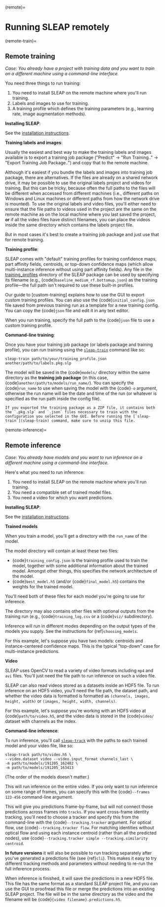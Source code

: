 (remote)=

# Running SLEAP remotely

(remote-train)=

## Remote training

*Case: You already have a project with training data and you want to train on a different machine using a command-line interface.*

You need three things to run training:

1. You need to install SLEAP on the remote machine where you'll run training.
2. Labels and images to use for training.
3. A training profile which defines the training parameters (e.g., learning rate, image augmentation methods).

**Installing SLEAP**:

See the [installation instructions](../installation).

**Training labels and images**:

Usually the easiest and best way to make the training labels and images available is to export a training job package ("Predict" -> "Run Training.." -> "Export Training Job Package..") and copy that to the remote machine.

Although it's easiest if you bundle the labels and images into training job package, there are alternatives. If the files are already on a shared network drive, it may be possible to use the original labels project and videos for training. But this can be tricky, because often the full paths to the files will be different when accessed from different machines (i.e., different paths on Windows and Linux machines or different paths from how the network drive is mounted). To use the original labels and video files, you'll either need to ensure that the file paths to videos used in the project are the same on the remote machine as on the local machine where you last saved the project, **or** if all the video files have distinct filenames, you can place the videos inside the same directory which contains the labels project file.

But in most cases it's best to create a training job package and just use that for remote training.

**Training profile**:

SLEAP comes with "default" training profiles for training confidence maps, part affinity fields, centroids, or top-down confidence maps (which allow multi-instance inference without using part affinity fields). Any file in the [training_profiles](https://github.com/talmolab/sleap/tree/main/sleap/training_profiles) directory of the SLEAP package can be used by specifying its filename (e.g., {code}`baseline_medium_rf.bottomup.json`) as the training profile—the full path isn't required to use these built-in profiles.

Our guide to [custom-training] explains how to use the GUI to export custom training profiles. You can also use the {code}`initial_config.json` file saved from previous training run as a template for a new training config. You can copy the {code}`json` file and edit it in any text editor.

When you run training, specify the full path to the {code}`json` file to use a custom training profile.

**Command-line training**:

Once you have your training job package (or labels package and training profile), you can run training using the [`sleap-train`](sleap-train) command like so:

```
sleap-train path/to/your/training_profile.json another/path/to/labels.pkg.slp
```

The model will be saved in the {code}`models/` directory within the same directory as the **training job package** (in this case, {code}`another/path/to/models/run_name/`). You can specify the {code}`run_name` to use when saving the model with the {code}`-o` argument, otherwise the run name will be the date and time of the run (or whatever is specified as the run path inside the config file).

```{note}
If you exported the training package as a ZIP file, it contains both the `.pkg.slp` and `.json` files necessary to train with the configuration you selected in the GUI. Before running the [`sleap-train`](sleap-train) command, make sure to unzip this file.
```

(remote-inference)=

## Remote inference

*Case: You already have models and you want to run inference on a different machine using a command-line interface.*

Here's what you need to run inference:

1. You need to install SLEAP on the remote machine where you'll run training.
2. You need a compatible set of trained model files.
3. You need a video for which you want predictions.

**Installing SLEAP**:

See the [installation instructions](../installation).

**Trained models**

When you train a model, you'll get a directory with the `run_name` of the model.

The model directory will contain at least these two files:

- {code}`training_config.json` is the training profile used to train the model, together with some additional information about the trained model. Amongst other things, this specifies the network architecture of the model.
- {code}`best_model.h5` (and/or {code}`final_model.h5`) contains the weights for the trained model.

You'll need both of these files for each model you're going to use for inference.

The directory may also contains other files with optional outputs from the training run (e.g., {code}`training_log.csv` or a {code}`viz/` subdirectory).

Inference will run in different modes depending on the output types of the models you supply. See the instructions for {ref}`choosing_models`.

For this example, let's suppose you have two models: centroids and instance-centered confidence maps. This is the typical "top-down" case for multi-instance predictions.

**Video**

SLEAP uses OpenCV to read a variety of video formats including `mp4` and `avi` files. You'll just need the file path to run inference on such a video file.

SLEAP can also read videos stored as a datasets inside an HDF5 file. To run inference on an HDF5 video, you'll need the file path, the dataset path, and whether the video data is formatted is formatted as `(channels, images, height, width)` or `(images, height, width, channels)`.

For this example, let's suppose you're working with an HDF5 video at {code}`path/to/video.h5`, and the video data is stored in the {code}`video/` dataset with channels as the index.

**Command-line inference**:

To run inference, you'll call [`sleap-track`](sleap-track) with the paths to each trained model and your video file, like so:

```
sleap-track path/to/video.h5 \
--video.dataset video --video.input_format channels_last \
-m path/to/models/191205_162402 \
-m path/to/models/191205_163413
```

(The order of the models doesn't matter.)

This will run inference on the entire video. If you only want to run inference on some range of frames, you can specify this with the {code}`--frames 123-456` command-line argument.

This will give you predictions frame-by-frame, but will not connect those predictions across frames into `tracks`. If you want cross-frame identity tracking, you'll need to choose a tracker and specify this from the command-line with the {code}`--tracking.tracker` argument. For optical flow, use {code}`--tracking.tracker flow`. For matching identities without optical flow and using each instance centroid (rather than all the predicted nodes), use {code}`--tracking.tracker simple --tracking.similarity centroid`.

**In future versions** it will also be possible to run tracking separately after you've generated a predictions file (see {ref}`cli`). This makes it easy to try different tracking methods and parameters without needing to re-run the full inference process.

When inference is finished, it will save the predictions in a new HDF5 file. This file has the same format as a standard SLEAP project file, and you can use the GUI to proofread this file or merge the predictions into an existing SLEAP project. The file will be in the same directory as the video and the filename will be {code}`{video filename}.predictions.h5`.
